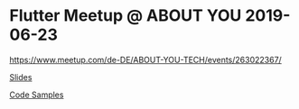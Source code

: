 # Flutter Meetup @ ABOUT YOU 2019-06-23

https://www.meetup.com/de-DE/ABOUT-YOU-TECH/events/263022367/

[Slides](./slides.pdf)

[Code Samples](./sample.dart)
